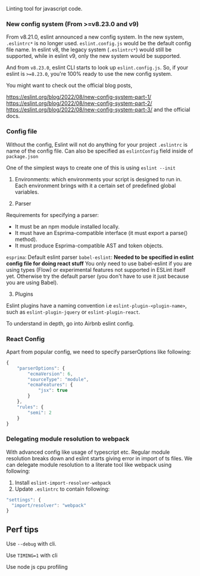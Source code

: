 
Linting tool for javascript code.


### New config system (From >=v8.23.0 and v9)

From v8.21.0, eslint announced a new config system. In the new system, `.eslintrc*` is no longer used. `eslint.config.js` would be the default config file name. In eslint v8, the legacy system (`.eslintrc*`) would still be supported, while in eslint v9, only the new system would be supported.

And from `v8.23.0`, eslint CLI starts to look up `eslint.config.js`. So, if your eslint is `>=8.23.0`, you're 100% ready to use the new config system.

You might want to check out the official blog posts,

https://eslint.org/blog/2022/08/new-config-system-part-1/
https://eslint.org/blog/2022/08/new-config-system-part-2/
https://eslint.org/blog/2022/08/new-config-system-part-3/
and the official docs.



### Config file

Without the config, Eslint will not do anything for your project
`.eslintrc` is name of the config file.
Can also be specified as `eslintConfig` field inside of `package.json`

One of the simplest ways to create one of this is using `eslint --init`

1. Environments: which environments your script is designed to run in. Each environment brings with it a certain set of predefined global variables.

2. Parser

Requirements for specifying a parser:

* It must be an npm module installed locally.
* It must have an Esprima-compatible interface (it must export a parse() method).
* It must produce Esprima-compatible AST and token objects.

`esprima`: Default eslint parser
`babel-eslint`: **Needed to be specified in eslint config file for doing react stuff** You only need to use babel-eslint if you are using types (Flow) or experimental features not supported in ESLint itself yet. Otherwise try the default parser (you don't have to use it just because you are using Babel).

3. Plugins

Eslint plugins have a naming convention i.e `eslint-plugin-<plugin-name>`,
such as `eslint-plugin-jquery` or `eslint-plugin-react`.

To understand in depth, go into Airbnb eslint config.


### React Config

Apart from popular config, we need to specify parserOptions like following:
```js
{
    "parserOptions": {
        "ecmaVersion": 6,
        "sourceType": "module",
        "ecmaFeatures": {
            "jsx": true
        }
    },
    "rules": {
        "semi": 2
    }
}
```


### Delegating module resolution to webpack

With advanced config like usage of typescript etc.
Regular module resolution breaks down and eslint
starts giving error in import of ts files.
We can delegate module resolution to a literate tool like webpack using following:

1. Install `eslint-import-resolver-webpack`
2. Update `.eslintrc` to contain following:
```js
"settings": {
  "import/resolver": "webpack"
}
```

## Perf tips

Use `--debug` with cli.

Use `TIMING=1` with cli

Use node js cpu profiling
